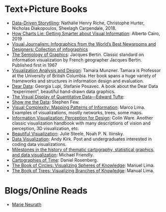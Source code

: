# Text+Picture Books

* [Data-Driven Storytlling](https://www.amazon.com.au/Data-Driven-Storytelling-Christophe-Hurter/dp/1138197106/ref=asc_df_1138197106/?tag=googleshopdsk-22&linkCode=df0&hvadid=341743255404&hvpos=1o1&hvnetw=g&hvrand=13105567395513959533&hvpone=&hvptwo=&hvqmt=&hvdev=c&hvdvcmdl=&hvlocint=&hvlocphy=1000567&hvtargid=pla-442553695388&psc=1): Nathalie Henry Riche, Christophe Hurter, Nicholas Diakopoulos, Sheelagh Carpendale, 2018.
* [How Charts Lie: Getting Smarter about Visual Information](https://www.amazon.com/How-Charts-Lie-Getting-Information/dp/1324001569/ref=sr_1_9?keywords=alberto+cairo&qid=1551263966&s=gateway&sr=8-9): Alberto Cairo, 2019
* [Visual Journalism: Infographics from the World’s Best Newsrooms and Designers: Collection of infographics](http://shop.gestalten.com/visual-journalism.html)
* [The Semiology of Graphics](https://www.amazon.com/Semiology-Graphics-Diagrams-Networks-Maps/dp/1589482611): Jacques Bertin. Classic standard on information visualization by French geographer Jacques Bertin. Published first in 1967
* [Visualization Analysis and Design](https://www.amazon.co.uk/d/cka/Visualization-Analysis-Design-AK-Peters-Tamara-Munzner/1466508914/ref=sr_1_1?ie=UTF8&qid=1492764341&sr=8-1&keywords=Tamara+Munzner): Tamara Munzner. Tamara is Professor at the University of British Columbia. Her book spans a huge variety of frameworks and structures in information design and evaluation.
* [Dear Data](https://www.amazon.co.uk/Dear-Data-Stefanie-Posavec/dp/1846149061/ref=pd_sim_14_4?_encoding=UTF8&psc=1&refRID=H9BE70E9A2ZJ4X7HCFDN): Georgia Lupi, Stefanie Posavec. A book about the Dear Data “experiment”, beautiful hand-drawn data graphics. 
* [The Visual Display of Quantitative Data—Edward Tufte](https://www.amazon.co.uk/Visual-Display-Quantitative-Information/dp/0961392142/ref=sr_1_1?s=books&ie=UTF8&qid=1501056408&sr=1-1&keywords=edward+tufte):
* [Show me the Data](https://www.amazon.co.uk/SHOW-ME-NUMBERS-STEPHEN-FEW/dp/0970601972/ref=sr_1_1?s=books&ie=UTF8&qid=1501056370&sr=1-1&keywords=steven+few): Stephen Few.
* [Visual Complexity: Mapping Patterns of Information](http://www.visualcomplexity.com/vc/book): Marco Lima. Examples of visualizations, mostly networks, trees, some maps.
* [Information Visualization: Perception for Design](https://www.amazon.co.uk/Information-Visualization-Perception-Interactive-Technologies/dp/0123814642): Colin Ware. Another classic visualization handbook with many descriptions of vision and perception, 3D visualization, etc.
* [Beautiful Visualization](https://www.amazon.co.uk/Beautiful-Visualization-Julie-Steele/dp/1449379869): Julie Steele, Noah P. N. Iliinsky.
* [Data Visualization](https://www.amazon.co.uk/Data-Visualisation-Andy-Kirk/dp/1473912148/ref=pd_lpo_sbs_14_img_0?_encoding=UTF8&psc=1&refRID=FXCBSER7Z8V9EBB2ZXBM): Andy Kirk. Post and undergraduates interested in coding data visualizations. 
* [Milestones in the history of thematic cartography, statistical graphics, and data visualization](http://www.math.usu.edu/~symanzik/teaching/2009_stat6560/Downloads/Friendly_milestone.pdf): Michael Friendly.
* [Cartographies of Time](https://www.amazon.com/Cartographies-Time-Timeline-Daniel-Rosenberg/dp/1616890584): Daniel Rosenberg.
* [The Book of Circles: Visualizing Spheres of Knowledge](https://www.amazon.com/Book-Circles-Visualizing-Spheres-Knowledge/dp/1616895284/ref=pd_lpo_sbs_14_t_0?_encoding=UTF8&psc=1&refRID=5Y80VKSK4A5T1X2YRNMH): Manuel Lima. 
* [The Book of Trees: Visualizing Branches of Knowledge](https://www.amazon.com/Book-Trees-Visualizing-Branches-Knowledge/dp/1616892188/ref=pd_lpo_sbs_14_img_1?_encoding=UTF8&psc=1&refRID=5Y80VKSK4A5T1X2YRNMH): Manual Lima.

# Blogs/Online Reads
* [Marie Neurath](https://medium.com/nightingale/the-missing-legacy-of-marie-neurath-f9800733d1fc#c88d)

